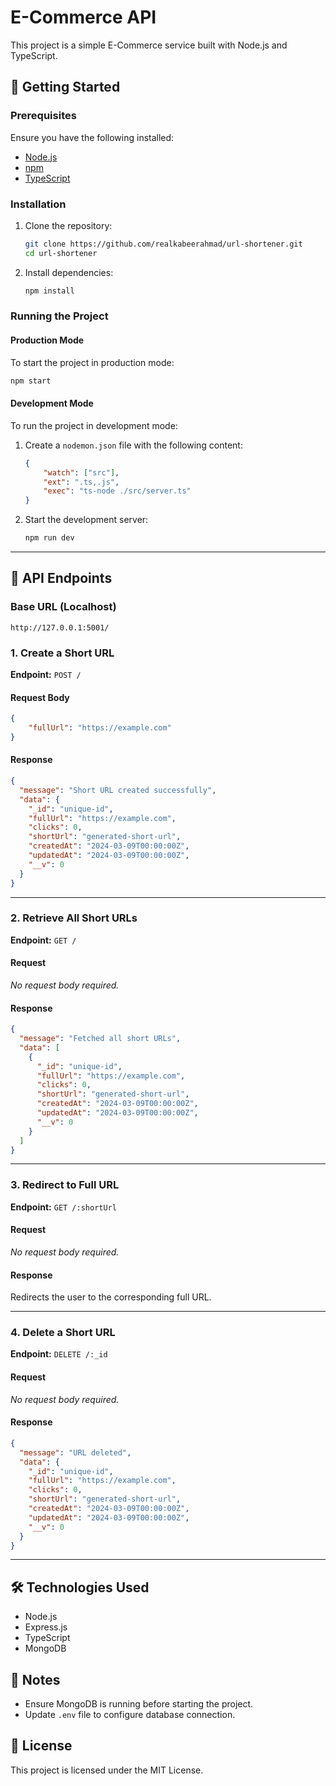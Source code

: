 # E-Commerce API

This project is a simple E-Commerce service built with Node.js and TypeScript.

## 🚀 Getting Started

### Prerequisites
Ensure you have the following installed:
- [Node.js](https://nodejs.org/)
- [npm](https://www.npmjs.com/)
- [TypeScript](https://www.typescriptlang.org/)

### Installation
1. Clone the repository:
   ```sh
   git clone https://github.com/realkabeerahmad/url-shortener.git
   cd url-shortener
   ```
2. Install dependencies:
   ```sh
   npm install
   ```

### Running the Project
#### Production Mode
To start the project in production mode:
```sh
npm start
```

#### Development Mode
To run the project in development mode:
1. Create a `nodemon.json` file with the following content:
   ```json
   {
       "watch": ["src"],
       "ext": ".ts,.js",
       "exec": "ts-node ./src/server.ts"
   }
   ```
2. Start the development server:
   ```sh
   npm run dev
   ```

---

## 📌 API Endpoints

### Base URL (Localhost)
```
http://127.0.0.1:5001/
```

### **1. Create a Short URL**
**Endpoint:** `POST /`

#### **Request Body**
```json
{
    "fullUrl": "https://example.com"
}
```

#### **Response**
```json
{
  "message": "Short URL created successfully",
  "data": {
    "_id": "unique-id",
    "fullUrl": "https://example.com",
    "clicks": 0,
    "shortUrl": "generated-short-url",
    "createdAt": "2024-03-09T00:00:00Z",
    "updatedAt": "2024-03-09T00:00:00Z",
    "__v": 0
  }
}
```

---

### **2. Retrieve All Short URLs**
**Endpoint:** `GET /`

#### **Request**
_No request body required._

#### **Response**
```json
{
  "message": "Fetched all short URLs",
  "data": [
    {
      "_id": "unique-id",
      "fullUrl": "https://example.com",
      "clicks": 0,
      "shortUrl": "generated-short-url",
      "createdAt": "2024-03-09T00:00:00Z",
      "updatedAt": "2024-03-09T00:00:00Z",
      "__v": 0
    }
  ]
}
```

---

### **3. Redirect to Full URL**
**Endpoint:** `GET /:shortUrl`

#### **Request**
_No request body required._

#### **Response**
Redirects the user to the corresponding full URL.

---

### **4. Delete a Short URL**
**Endpoint:** `DELETE /:_id`

#### **Request**
_No request body required._

#### **Response**
```json
{
  "message": "URL deleted",
  "data": {
    "_id": "unique-id",
    "fullUrl": "https://example.com",
    "clicks": 0,
    "shortUrl": "generated-short-url",
    "createdAt": "2024-03-09T00:00:00Z",
    "updatedAt": "2024-03-09T00:00:00Z",
    "__v": 0
  }
}
```

---

## 🛠 Technologies Used
- Node.js
- Express.js
- TypeScript
- MongoDB

## 📌 Notes
- Ensure MongoDB is running before starting the project.
- Update `.env` file to configure database connection.

## 📜 License
This project is licensed under the MIT License.

